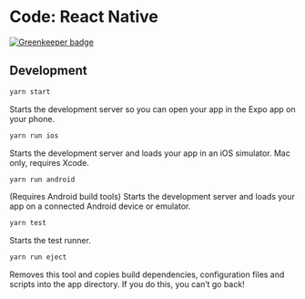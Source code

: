 # Code: React Native

[![Greenkeeper badge](https://badges.greenkeeper.io/impactbyte-learn/code-react-native.svg)](https://greenkeeper.io/)

## Development

```sh
yarn start
```

Starts the development server so you can open your app in the Expo
app on your phone.

```sh
yarn run ios
```

Starts the development server and loads your app in an iOS simulator. Mac only, requires Xcode.

```sh
yarn run android
```

(Requires Android build tools)
Starts the development server and loads your app on a connected Android
device or emulator.

```sh
yarn test
```

Starts the test runner.

```sh
yarn run eject
```

Removes this tool and copies build dependencies, configuration files
and scripts into the app directory. If you do this, you can’t go back!
